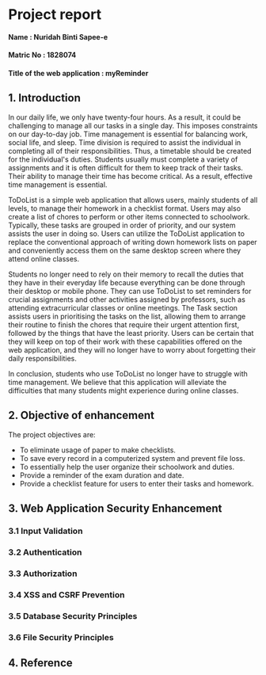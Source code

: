 # Project report

#### Name : Nuridah Binti Sapee-e
#### Matric No : 1828074
#### Title of the web application : myReminder

## 1. Introduction
In our daily life, we only have twenty-four hours. As a result, it could be challenging to manage all our tasks in a single day. This imposes constraints on our day-to-day job. Time management is essential for balancing work, social life, and sleep. Time division is required to assist the individual in completing all of their responsibilities. Thus, a timetable should be created for the individual's duties. Students usually must complete a variety of assignments and it is often difficult for them to keep track of their tasks. Their ability to manage their time has become critical. As a result, effective time management is essential.

ToDoList is a simple web application that allows users, mainly students of all levels, to manage their homework in a checklist format. Users may also create a list of chores to perform or other items connected to schoolwork. Typically, these tasks are grouped in order of priority, and our system assists the user in doing so. Users can utilize the ToDoList application to replace the conventional approach of writing down homework lists on paper and conveniently access them on the same desktop screen where they attend online classes.

Students no longer need to rely on their memory to recall the duties that they have in their everyday life because everything can be done through their desktop or mobile phone. They can use ToDoList to set reminders for crucial assignments and other activities assigned by professors, such as attending extracurricular classes or online meetings. The Task section assists users in prioritising the tasks on the list, allowing them to arrange their routine to finish the chores that require their urgent attention first, followed by the things that have the least priority. Users can be certain that they will keep on top of their work with these capabilities offered on the web application, and they will no longer have to worry about forgetting their daily responsibilities.

In conclusion, students who use ToDoList no longer have to struggle with time management. We believe that this application will alleviate the difficulties that many students might experience during online classes.

## 2. Objective of enhancement
The project objectives are:
- To eliminate usage of paper to make checklists.
- To save every record in a computerized system and prevent file loss.
- To essentially help the user organize their schoolwork and duties.
- Provide a reminder of the exam duration and date.
- Provide a checklist feature for users to enter their tasks and homework.


## 3. Web Application Security Enhancement
   ### 3.1 Input Validation
   ### 3.2 Authentication
   ### 3.3 Authorization
   ### 3.4 XSS and CSRF Prevention
   ### 3.5 Database Security Principles
   ### 3.6 File Security Principles

## 4. Reference

